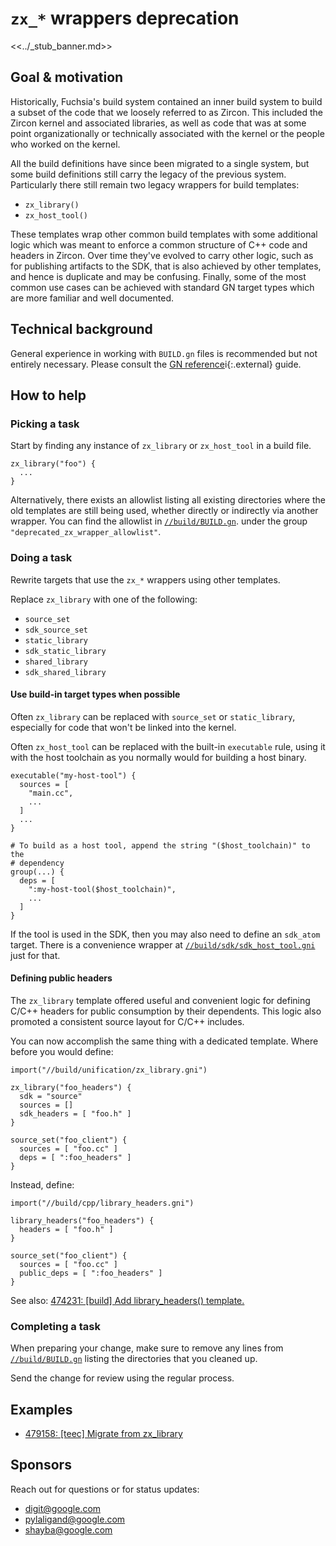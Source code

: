 # `zx_*` wrappers deprecation

<<../_stub_banner.md>>

## Goal & motivation

Historically, Fuchsia's build system contained an inner build system to build a
subset of the code that we loosely referred to as Zircon. This included the
Zircon kernel and associated libraries, as well as code that was at some point
organizationally or technically associated with the kernel or the people who
worked on the kernel.

All the build definitions have since been migrated to a single system, but some
build definitions still carry the legacy of the previous system.
Particularly there still remain two legacy wrappers for build templates:

*   `zx_library()`
*   `zx_host_tool()`

These templates wrap other common build templates with some additional logic
which was meant to enforce a common structure of C++ code and headers in
Zircon. Over time they've evolved to carry other logic, such as for publishing
artifacts to the SDK, that is also achieved by other templates, and hence is
duplicate and may be confusing. Finally, some of the most common use cases can
be achieved with standard GN target types which are more familiar and well
documented.

## Technical background

General experience in working with `BUILD.gn` files is recommended but not
entirely necessary.
Please consult the [GN reference][gn-reference]i{:.external} guide.

## How to help

### Picking a task

Start by finding any instance of `zx_library` or `zx_host_tool` in a build file.

```gn
zx_library("foo") {
  ...
}
```

Alternatively, there exists an allowlist listing all existing directories where
the old templates are still being used, whether directly or indirectly via
another wrapper. You can find the allowlist in
[`//build/BUILD.gn`](/build/BUILD.gn).
under the group `"deprecated_zx_wrapper_allowlist"`.

### Doing a task

Rewrite targets that use the `zx_*` wrappers using other templates.

Replace `zx_library` with one of the following:

*   `source_set`
*   `sdk_source_set`
*   `static_library`
*   `sdk_static_library`
*   `shared_library`
*   `sdk_shared_library`

#### Use build-in target types when possible

Often `zx_library` can be replaced with `source_set` or `static_library`,
especially for code that won't be linked into the kernel.

Often `zx_host_tool` can be replaced with the built-in `executable` rule, using
it with the host toolchain as you normally would for building a host binary.

```gn
executable("my-host-tool") {
  sources = [
    "main.cc",
    ...
  ]
  ...
}

# To build as a host tool, append the string "($host_toolchain)" to the
# dependency
group(...) {
  deps = [
    ":my-host-tool($host_toolchain)",
    ...
  ]
}
```

If the tool is used in the SDK, then you may also need to define an `sdk_atom`
target. There is a convenience wrapper at
[`//build/sdk/sdk_host_tool.gni`](/build/sdk/sdk_host_tool.gni) just for that.

#### Defining public headers

The `zx_library` template offered useful and convenient logic for defining
C/C++ headers for public consumption by their dependents. This logic also
promoted a consistent source layout for C/C++ includes.

You can now accomplish the same thing with a dedicated template. Where before
you would define:

```gn
import("//build/unification/zx_library.gni")

zx_library("foo_headers") {
  sdk = "source"
  sources = []
  sdk_headers = [ "foo.h" ]
}

source_set("foo_client") {
  sources = [ "foo.cc" ]
  deps = [ ":foo_headers" ]
}
```

Instead, define:

```gn
import("//build/cpp/library_headers.gni")

library_headers("foo_headers") {
  headers = [ "foo.h" ]
}

source_set("foo_client") {
  sources = [ "foo.cc" ]
  public_deps = [ ":foo_headers" ]
}
```

See also:
[474231: [build] Add library_headers() template.](https://fuchsia-review.googlesource.com/c/fuchsia/+/474231)

### Completing a task

When preparing your change, make sure to remove any lines from
[`//build/BUILD.gn`](/build/BUILD.gn)
listing the directories that you cleaned up.

Send the change for review using the regular process.

## Examples

*   [479158: [teec] Migrate from zx_library](https://fuchsia-review.googlesource.com/c/fuchsia/+/479158)

## Sponsors

Reach out for questions or for status updates:

*   <digit@google.com>
*   <pylaligand@google.com>
*   <shayba@google.com>

[gn-reference]: https://gn.googlesource.com/gn/+/master/docs/reference.md
